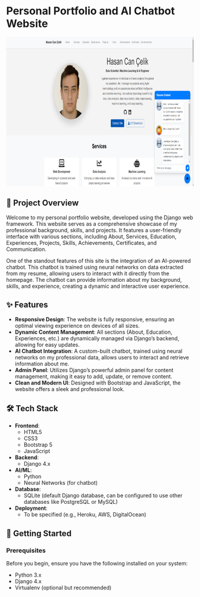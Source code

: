 # Personal Portfolio and AI Chatbot Website

<img src="images/project_1.png" alt="Öneri Sistemi" width="855" height="400">

## 📜 Project Overview

Welcome to my personal portfolio website, developed using the Django web framework. This website serves as a comprehensive showcase of my professional background, skills, and projects. It features a user-friendly interface with various sections, including About, Services, Education, Experiences, Projects, Skills, Achievements, Certificates, and Communication.

One of the standout features of this site is the integration of an AI-powered chatbot. This chatbot is trained using neural networks on data extracted from my resume, allowing users to interact with it directly from the homepage. The chatbot can provide information about my background, skills, and experience, creating a dynamic and interactive user experience.

## ✨ Features

- **Responsive Design**: The website is fully responsive, ensuring an optimal viewing experience on devices of all sizes.
- **Dynamic Content Management**: All sections (About, Education, Experiences, etc.) are dynamically managed via Django’s backend, allowing for easy updates.
- **AI Chatbot Integration**: A custom-built chatbot, trained using neural networks on my professional data, allows users to interact and retrieve information about me.
- **Admin Panel**: Utilizes Django’s powerful admin panel for content management, making it easy to add, update, or remove content.
- **Clean and Modern UI**: Designed with Bootstrap and JavaScript, the website offers a sleek and professional look.

## 🛠️ Tech Stack

- **Frontend**: 
  - HTML5
  - CSS3
  - Bootstrap 5
  - JavaScript
- **Backend**:
  - Django 4.x
- **AI/ML**:
  - Python
  - Neural Networks (for chatbot)
- **Database**:
  - SQLite (default Django database, can be configured to use other databases like PostgreSQL or MySQL)
- **Deployment**:
  - To be specified (e.g., Heroku, AWS, DigitalOcean)

## 🚀 Getting Started

### Prerequisites

Before you begin, ensure you have the following installed on your system:

- Python 3.x
- Django 4.x
- Virtualenv (optional but recommended)
